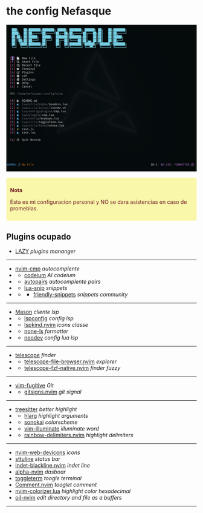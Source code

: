 # the config Nefasque

![demo](demo_Nvim.jpg)

<div class="warning">
  <p><b>Nota</b> </p>
  <p>
    Esta es mi configuracion personal y NO se dara 
    asistencias en caso de promeblas.
  </p>
</div>

## Plugins ocupado 
- [LAZY](https://github.com/folke/lazy.nvim) *plugins mananger*
---
- [nvim-cmp](https://github.com/hrsh7th/nvim-cmp) *autocomplente* 
- - [codeium](https://github.com/Exafunction/codeium.nvim) *AI codeium* 
- - [autopairs](https://github.com/windwp/nvim-autopairs) *autocomplente pairs*
- - [lua-snip](https://github.com/saadparwaiz1/cmp_luasnip) *snippets* 
- - - [friendly-snippets](https://github.com/rafamadriz/friendly-snippets)  *snippets community*
---
- [Mason](https://github.com/williamboman/mason.nvim) *cliente lsp*
- - [lspconfig](https://github.com/neovim/nvim-lspconfig) *config lsp*
- - [lspkind.nvim](https://github.com/williamboman/mason.nvim) *icons classe* 
- - [none-ls](https://github.com/nvimtools/none-ls.nvim) *formatter* 
- - [neodev](https://github.com/folke/neodev.nvim) *config lua lsp*
---
- [telescope](https://github.com/nvim-telescope/telescope-fzf-native.nvim) *finder*
- - [telescope-file-browser.nvim](https://github.com/nvim-telescope/telescope-file-browser.nvim) *explorer* 
- - [telescope-fzf-native.nvim](https://github.com/nvim-telescope/telescope-fzf-native.nvim) *finder fuzzy* 
---
- [vim-fugitive](https://github.com/tpope/vim-fugitive) *Git*
- - [gitsigns.nvim](https://github.com/lewis6991/gitsigns.nvim) *git signal*
---
- [treesitter](https://github.com/nvim-treesitter/nvim-treesitter) *better highlight*
- - [hlarg](https://github.com/m-demare/hlargs.nvim) *highlight arguments* 
- - [sonokai](https://github.com/sainnhe/sonokai) *colorscheme*
- - [vim-illuminate](https://github.com/RRethy/vim-illuminate) *illuminate word*
- - [rainbow-delimiters.nvim](https://github.com/HiPhish/rainbow-delimiters.nvim) *highlight delimiters*
---
- [nvim-web-devicons](https://github.com/nvim-tree/nvim-web-devicons) *icons*
- [sttuline](https://github.com/sontungexpt/sttusline) *status bar* 
- [indet-blackline.nvim](https://github.com/lukas-reineke/indent-blankline.nvim) *indet line*
- [alpha-nvim](https://github.com/goolord/alpha-nvim) *dasboar*
- [toggleterm](https://github.com/akinsho/toggleterm.nvim) *toogle terminal*
- [Comment.nvim](https://github.com/numToStr/Comment.nvim) *tooglet comment*
- [nvim-colorizer.lua](https://github.com/NvChad/nvim-colorizer.lua) *highlight color hexadecimal*
- [oil-nvim](https://github.com/stevearc/oil.nvim) *edit directory and file as a buffers*
---
<style>
  .warning {
    background-color: #f8f7aa;
    border-color: #f5c6cb;
    color: #721c24;
    padding: 10px;
    border-radius: 5px;
  }
</style>
